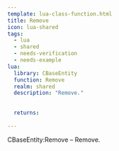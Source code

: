 ```yaml
---
template: lua-class-function.html
title: Remove
icon: lua-shared
tags:
  - lua
  - shared
  - needs-verification
  - needs-example
lua:
  library: CBaseEntity
  function: Remove
  realm: shared
  description: "Remove."
  
  
  returns:
    
---
```


<div class="lua__search__keywords">
CBaseEntity:Remove &#x2013; Remove.
</div>
